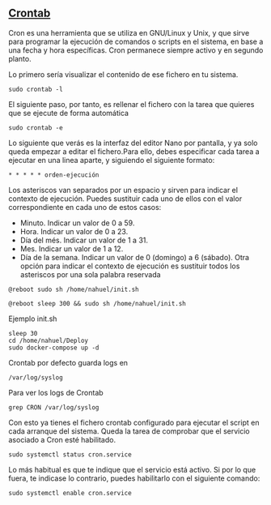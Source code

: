 ## [Crontab](https://www.hostinger.com.ar/tutoriales/cron-job/)
Cron es una herramienta que se utiliza en GNU/Linux y Unix, y que sirve para programar la ejecución de comandos o scripts en el sistema, en base a una fecha y hora específicas. Cron permanece siempre activo y en segundo planto.

Lo primero sería visualizar el contenido de ese fichero en tu sistema.
````
sudo crontab -l
````
El siguiente paso, por tanto, es rellenar el fichero con la tarea que quieres que se ejecute de forma automática
````
sudo crontab -e
````
Lo siguiente que verás es la interfaz del editor Nano por pantalla, y ya solo queda empezar a editar el fichero.Para ello, debes especificar cada tarea a ejecutar en una linea aparte, y siguiendo el siguiente formato:
````
* * * * * orden-ejecución
````
Los asteriscos van separados por un espacio y sirven para indicar el contexto de ejecución. Puedes sustituir cada uno de ellos con el valor correspondiente en cada uno de estos casos:
- Minuto. Indicar un valor de 0 a 59.
- Hora. Indicar un valor de 0 a 23.
- Día del més. Indicar un valor de 1 a 31.
- Mes. Indicar un valor de 1 a 12.
- Día de la semana. Indicar un valor de 0 (domingo) a 6 (sábado).
Otra opción para indicar el contexto de ejecución es sustituir todos los asteriscos por una sola palabra reservada
````
@reboot sudo sh /home/nahuel/init.sh
````
````
@reboot sleep 300 && sudo sh /home/nahuel/init.sh
````
Ejemplo init.sh
````
sleep 30
cd /home/nahuel/Deploy
sudo docker-compose up -d
````
Crontab por defecto guarda logs en
````
/var/log/syslog
````
Para ver los logs de Crontab
````
grep CRON /var/log/syslog
````
Con esto ya tienes el fichero crontab configurado para ejecutar el script en cada arranque del sistema. Queda la tarea de comprobar que el servicio asociado a Cron esté habilitado. 
````
sudo systemctl status cron.service
````
Lo más habitual es que te indique que el servicio está activo. Si por lo que fuera, te indicase lo contrario, puedes habilitarlo con el siguiente comando:
````
sudo systemctl enable cron.service
````



